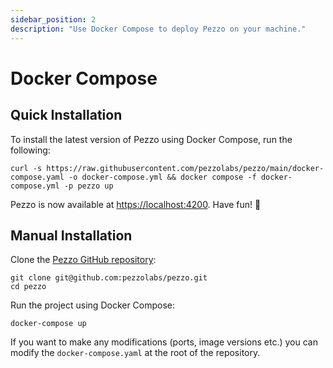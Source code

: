 ```yaml
---
sidebar_position: 2
description: "Use Docker Compose to deploy Pezzo on your machine."
---
```


# Docker Compose

## Quick Installation

To install the latest version of Pezzo using Docker Compose, run the following:

```
curl -s https://raw.githubusercontent.com/pezzolabs/pezzo/main/docker-compose.yaml -o docker-compose.yml && docker compose -f docker-compose.yml -p pezzo up
```

Pezzo is now available at [https://localhost:4200](https://localhost:4200). Have fun! 🚀

## Manual Installation

Clone the [Pezzo GitHub repository](https://github.com/pezzolabs/pezzo):
```
git clone git@github.com:pezzolabs/pezzo.git
cd pezzo
``` 

Run the project using Docker Compose:
```
docker-compose up
```

If you want to make any modifications (ports, image versions etc.) you can modify the `docker-compose.yaml` at the root of the repository.